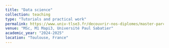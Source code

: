 ```yaml
---
title: "Data science"
collection: teaching
type: "Tutorials and practical work"
permalink: https://www.univ-tlse3.fr/decouvrir-nos-diplomes/master-parcours-mathematiques-appliquees-pour-lingenierie-lindustrie-et-linnovation-mapi3
venue: "MSc, M1 Mapi3, Université Paul Sabatier"
academic_year: "2024-2025"
location: "Toulouse, France"
---
```

